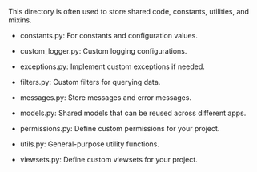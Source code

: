 This directory is often used to store shared code, constants, utilities, and mixins.

- constants.py: For constants and configuration values.

- custom_logger.py: Custom logging configurations.

- exceptions.py: Implement custom exceptions if needed.

- filters.py: Custom filters for querying data.

- messages.py: Store messages and error messages.

- models.py: Shared models that can be reused across different apps.

- permissions.py: Define custom permissions for your project.

- utils.py: General-purpose utility functions.

- viewsets.py: Define custom viewsets for your project.